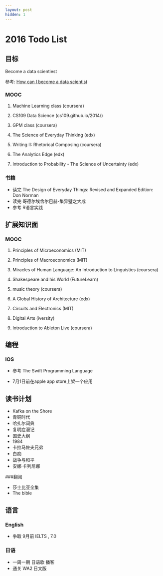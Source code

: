 ```yaml
---
layout: post
hidden: 1
---
```


# 2016 Todo List


## 目标
Become a data scientiest

参考: [How can I become a data scientist](https://www.quora.com/I-want-to-become-a-data-analyst-but-Im-not-good-at-math-What-should-I-do)

### MOOC

1. Machine Learning class (coursera)

2. CS109 Data Science (cs109.github.io/2014/)

3. GPM class  (coursera)

4. The Science of Everyday Thinking (edx)

5. Writing II: Rhetorical Composing (coursera)

6. The Analytics Edge (edx)

7. Introduction to Probability - The Science of Uncertainty (edx)

### 书籍

* 读完 The Design of Everyday Things: Revised and Expanded Edition: Don Norman
* 读完 哥德尔埃舍尔巴赫-集异璧之大成
* 参考 R语言实践

## 扩展知识面

### MOOC

1. Principles of Microeconomics (MIT)

2. Principles of Macroeconomics (MIT)

3. Miracles of Human Language: An Introduction to Linguistics (coursera)

4. Shakespeare and his World (FutureLearn)

5. music theory (coursera)

6. A Global History of Architecture  (edx)

7. Circuits and Electronics (MIT)

8. Digital Arts (iversity)

9. Introduction to Ableton Live (coursera)

## 编程

### IOS

* 参考 The Swift Programming Language

* 7月1日前在apple app store上架一个应用


## 读书计划

* Kafka on the Shore
* 青铜时代
* 哈扎尔词典
* 复明症漫记
* 国史大纲
* 1984
* 卡拉马佐夫兄弟
* 白痴
* 战争与和平
* 安娜·卡列尼娜

###翻阅
* 莎士比亚全集
* The bible

## 语言

### English

* 争取 9月前 IELTS , 7.0

### 日语

* 一周一期 日语歌 播客
* 通关 WA2 日文版
